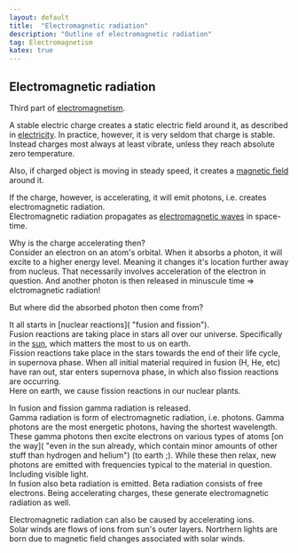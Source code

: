 ```yaml
---
layout: default
title:  "Electromagnetic radiation"
description: "Outline of electromagnetic radiation"
tag: Electromagnetism
katex: true
---
```


## Electromagnetic radiation

Third part of [electromagnetism](../../../2022/09/18/electromagnetism).

A stable electric charge creates a static electric field around it, as described in [electricity](../../../2022/09/19/electricity#electric-field). In practice, however, it is very seldom that charge is stable. Instead charges most always at least vibrate, unless they reach absolute zero temperature.  

Also, if charged object is moving in steady speed, it creates a [magnetic field](../../../2022/09/20/magnetism#electric-magnetism) around it.  

If the charge, however, is accelerating, it will emit photons, i.e. creates electromagnetic radiation.  
Electromagnetic radiation propagates as [electromagnetic waves](../../../2024/01/11/electromagnetic-wave) in space-time.

Why is the charge accelerating then?  
Consider an electron on an atom's orbital. When it absorbs a photon, it will excite to a higher energy level. Meaning it changes it's location further away from nucleus. That necessarily involves acceleration of the electron in question. And another photon is then released in minuscule time => elctromagnetic radiation!  

But where did the absorbed photon then come from?

It all starts in [nuclear reactions]( "fusion and fission").  
Fusion reactions are taking place in stars all over our universe. Specifically in the [sun](../../../2022/01/31/tunneling), which matters the most to us on earth.  
Fission reactions take place in the stars towards the end of their life cycle, in supernova phase. When all initial material required in fusion (H, He, etc) have ran out, star enters supernova phase, in which also fission reactions are occurring.  
Here on earth, we cause fission reactions in our nuclear plants.

In fusion and fission gamma radiation is released.  
Gamma radiation is form of electromagnetic radiation, i.e. photons. Gamma photons are the most energetic photons, having the shortest wavelength. These gamma photons then excite electrons on various types of atoms [on the way]( "even in the sun already, which contain minor amounts of other stuff than hydrogen and helium") (to earth ;). While these then relax, new photons are emitted with frequencies typical to the material in question. Including visible light.  
In fusion also beta radiation is emitted. Beta radiation consists of free electrons. Being accelerating charges, these generate electromagnetic radiation as well.

Electromagnetic radiation can also be caused by accelerating ions.  
Solar winds are flows of ions from sun's outer layers. Nortrhern lights are born due to magnetic field changes associated with solar winds.

<!--
Antenna.-->

[//]: # (Tämä on myös kommentti.)

